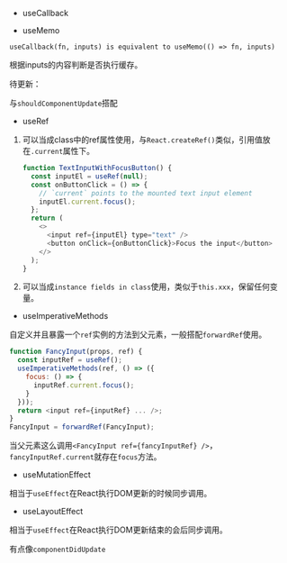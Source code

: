 * useCallback

* useMemo

`useCallback(fn, inputs) is equivalent to useMemo(() => fn, inputs)`

根据inputs的内容判断是否执行缓存。

待更新：

与`shouldComponentUpdate`搭配

* useRef

1. 可以当成class中的ref属性使用，与`React.createRef()`类似，引用值放在`.current`属性下。

    ```js
    function TextInputWithFocusButton() {
      const inputEl = useRef(null);
      const onButtonClick = () => {
        // `current` points to the mounted text input element
        inputEl.current.focus();
      };
      return (
        <>
          <input ref={inputEl} type="text" />
          <button onClick={onButtonClick}>Focus the input</button>
        </>
      );
    }
    ```

2. 可以当成`instance fields in class`使用，类似于`this.xxx`，保留任何变量。

* useImperativeMethods

自定义并且暴露一个`ref`实例的方法到父元素，一般搭配`forwardRef`使用。

```js
function FancyInput(props, ref) {
  const inputRef = useRef();
  useImperativeMethods(ref, () => ({
    focus: () => {
      inputRef.current.focus();
    }
  }));
  return <input ref={inputRef} ... />;
}
FancyInput = forwardRef(FancyInput);
```

当父元素这么调用`<FancyInput ref={fancyInputRef} />`，`fancyInputRef.current`就存在`focus`方法。

* useMutationEffect

相当于`useEffect`在React执行DOM更新的时候同步调用。

* useLayoutEffect

相当于`useEffect`在React执行DOM更新结束的会后同步调用。

有点像`componentDidUpdate`